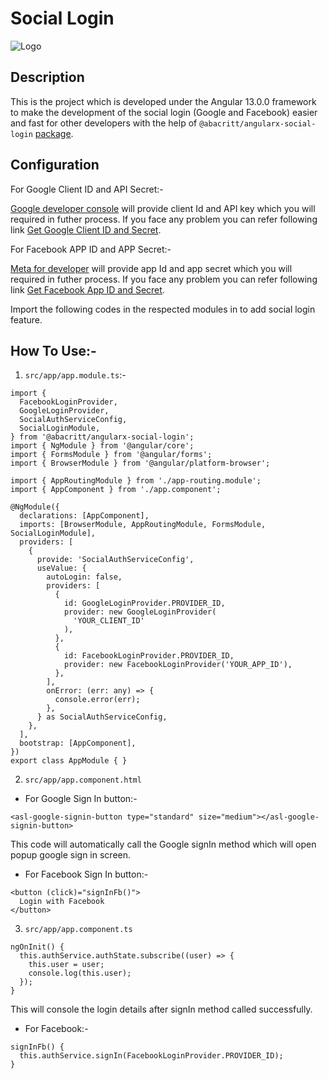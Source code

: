 # Social Login

![Logo](https://www.solutionanalysts.com/wp-content/uploads/2021/02/SA-Logo-high.png)

## Description

This is the project which is developed under the Angular 13.0.0 framework to make the development of the social login (Google and Facebook) easier and fast for other developers with the help of `@abacritt/angularx-social-login` [package](https://www.npmjs.com/package/@abacritt/angularx-social-login).

## Configuration

For Google Client ID and API Secret:-

[Google developer console](https://console.cloud.google.com/apis/dashboard?project=social-login-358910) will provide client Id and API key which you will required in futher process. If you face any problem you can refer following link [Get Google Client ID and Secret](https://www.positronx.io/angular-google-social-login-tutorial-with-example/).

For Facebook APP ID and APP Secret:-

[Meta for developer](https://developers.facebook.com/apps/create/) will provide app Id and app secret which you will required in futher process. If you face any problem you can refer following link [Get Facebook App ID and Secret](https://help.vtex.com/tutorial/adding-a-client-id-and-a-client-secret-to-log-in-with-facebook--3R7rzXWG1GswWOIkYyy8SO).

Import the following codes in the respected modules in to add social login feature.

## How To Use:-

1. `src/app/app.module.ts`:-

```
import {
  FacebookLoginProvider,
  GoogleLoginProvider,
  SocialAuthServiceConfig,
  SocialLoginModule,
} from '@abacritt/angularx-social-login';
import { NgModule } from '@angular/core';
import { FormsModule } from '@angular/forms';
import { BrowserModule } from '@angular/platform-browser';

import { AppRoutingModule } from './app-routing.module';
import { AppComponent } from './app.component';

@NgModule({
  declarations: [AppComponent],
  imports: [BrowserModule, AppRoutingModule, FormsModule, SocialLoginModule],
  providers: [
    {
      provide: 'SocialAuthServiceConfig',
      useValue: {
        autoLogin: false,
        providers: [
          {
            id: GoogleLoginProvider.PROVIDER_ID,
            provider: new GoogleLoginProvider(
              'YOUR_CLIENT_ID'
            ),
          },
          {
            id: FacebookLoginProvider.PROVIDER_ID,
            provider: new FacebookLoginProvider('YOUR_APP_ID'),
          },
        ],
        onError: (err: any) => {
          console.error(err);
        },
      } as SocialAuthServiceConfig,
    },
  ],
  bootstrap: [AppComponent],
})
export class AppModule { }
```

2. `src/app/app.component.html`

- For Google Sign In button:-

```
<asl-google-signin-button type="standard" size="medium"></asl-google-signin-button>
```

This code will automatically call the Google signIn method which will open popup google sign in screen.

- For Facebook Sign In button:-

```
<button (click)="signInFb()">
  Login with Facebook
</button>
```

3. `src/app/app.component.ts`

```
ngOnInit() {
  this.authService.authState.subscribe((user) => {
    this.user = user;
    console.log(this.user);
  });
}
```

This will console the login details after signIn method called successfully.

- For Facebook:-

```
signInFb() {
  this.authService.signIn(FacebookLoginProvider.PROVIDER_ID);
}
```
